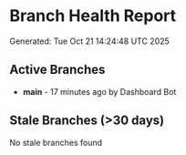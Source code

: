 # Branch Health Report
Generated: Tue Oct 21 14:24:48 UTC 2025

## Active Branches
- **main** - 17 minutes ago by Dashboard Bot

## Stale Branches (>30 days)
No stale branches found
